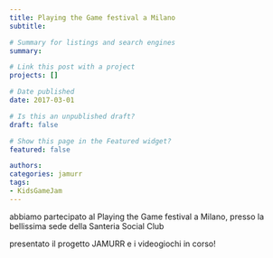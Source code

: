 ```yaml
---
title: Playing the Game festival a Milano
subtitle:

# Summary for listings and search engines
summary: 

# Link this post with a project
projects: []

# Date published
date: 2017-03-01

# Is this an unpublished draft?
draft: false

# Show this page in the Featured widget?
featured: false

authors:
categories: jamurr
tags:
- KidsGameJam
---
```


abbiamo partecipato al Playing the Game festival a Milano, presso la bellissima sede della Santeria Social Club

presentato il progetto JAMURR e i videogiochi in corso!
